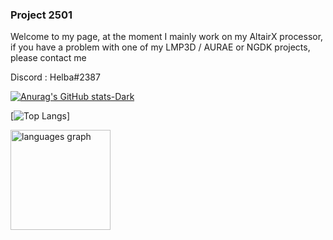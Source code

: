 ### Project 2501

Welcome to my page, at the moment I mainly work on my AltairX processor, if you have a problem with one of my LMP3D / AURAE or NGDK projects, please contact me 

Discord : Helba#2387

[![Anurag's GitHub stats-Dark](https://github-readme-stats.vercel.app/api?username=Kannagi&show_icons=true&theme=dark#gh-dark-mode-only)](https://github.com/Kannagi/github-readme-stats#gh-dark-mode-only)

[![Top Langs](https://github-readme-stats.vercel.app/api/top-langs/?username=Kannagi&layout=compact)]

<img src="https://github-readme-stats.vercel.app/api/top-langs?username=Kannagi&locale=en&hide_title=true&layout=compact&card_width=320&langs_count=8&theme=dracula&hide_border=false&order=2" height="160" alt="languages graph"  />

<!--
**Kannagi/Kannagi** is a ✨ _special_ ✨ repository because its `README.md` (this file) appears on your GitHub profile.

Here are some ideas to get you started:

- 🔭 I’m currently working on ...
- 🌱 I’m currently learning ...
- 👯 I’m looking to collaborate on ...
- 🤔 I’m looking for help with ...
- 💬 Ask me about ...
- 📫 How to reach me: ...
- 😄 Pronouns: ...
- ⚡ Fun fact: ...
-->
